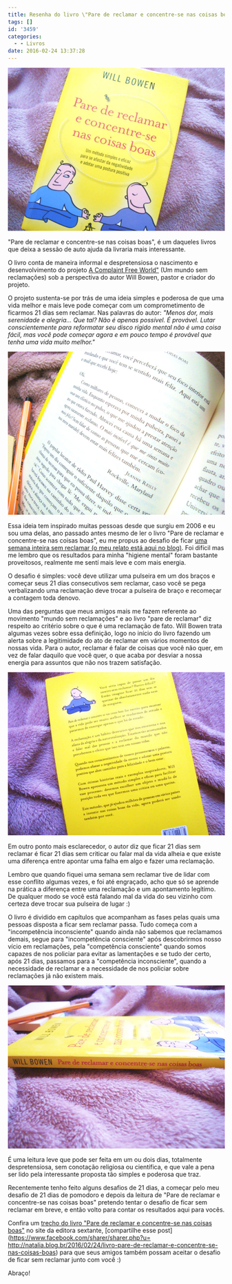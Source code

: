 ```yaml
---
title: Resenha do livro \"Pare de reclamar e concentre-se nas coisas boas\"
tags: []
id: '3459'
categories:
  - - Livros
date: 2016-02-24 13:37:28
---
```


[![livro-pare-de-reclamar-e-concentre-se-nas-coisas-boas-capa](/wp-content/uploads/2016/02/livro-pare-de-reclamar-e-concentre-se-nas-coisas-boas-capa.jpg)](/wp-content/uploads/2016/02/livro-pare-de-reclamar-e-concentre-se-nas-coisas-boas-capa.jpg)

"Pare de reclamar e concentre-se nas coisas boas", é um daqueles livros que deixa a sessão de auto ajuda da livraria mais interessante.

O livro conta de maneira informal e despretensiosa o nascimento e desenvolvimento do projeto [A Complaint Free World"](http://www.acomplaintfreeworld.org) (Um mundo sem reclamações) sob a perspectiva do autor Will Bowen, pastor e criador do projeto.

O projeto sustenta-se por trás de uma ideia simples e poderosa de que uma vida melhor e mais leve pode começar com um comprometimento de ficarmos 21 dias sem reclamar. Nas palavras do autor: _"Menos dor, mais serenidade e alegria... Que tal? Não é apenas possível. É provável. Lutar conscientemente para reformatar seu disco rígido mental não é uma coisa fácil, mas você pode começar agora e em pouco tempo é provável que tenha uma vida muito melhor."_

[![livro-pare-de-reclamar-e-concentre-se-nas-coisas-boas-citacao](/wp-content/uploads/2016/02/livro-pare-de-reclamar-e-concentre-se-nas-coisas-boas-citacao.jpg)](/wp-content/uploads/2016/02/livro-pare-de-reclamar-e-concentre-se-nas-coisas-boas-citacao.jpg)

Essa ideia tem inspirado muitas pessoas desde que surgiu em 2006 e eu sou uma delas, ano passado antes mesmo de ler o livro "Pare de reclamar e concentre-se nas coisas boas", eu me propus ao desafio de ficar [uma semana inteira sem reclamar (o meu relato está aqui no blog)](http://natalia.blog.br/2015/03/09/como-eu-sobrevivi-a-uma-semana-sem-reclamar/). Foi difícil mas me lembro que os resultados para minha "higiene mental" foram bastante proveitosos, realmente me sentí mais leve e com mais energia.

O desafio é simples: você deve utilizar uma pulseira em um dos braços e começar seus 21 dias consecutivos sem reclamar, caso você se pega verbalizando uma reclamação deve trocar a pulseira de braço e recomeçar a contagem toda denovo.

Uma das perguntas que meus amigos mais me fazem referente ao movimento "mundo sem reclamações" e ao livro "pare de reclamar" diz respeito ao critério sobre o que é uma reclamação de fato. Will Bowen trata algumas vezes sobre essa definição, logo no início do livro fazendo um alerta sobre a legitimidade do ato de reclamar em vários momentos de nossas vida. Para o autor, reclamar é falar de coisas que você não quer, em vez de falar daquilo que você quer, o que acaba por desviar a nossa energia para assuntos que não nos trazem satisfação.

[![livro-pare-de-reclamar-e-concentre-se-nas-coisas-boas-contracapa](/wp-content/uploads/2016/02/livro-pare-de-reclamar-e-concentre-se-nas-coisas-boas-contracapa.jpg)](/wp-content/uploads/2016/02/livro-pare-de-reclamar-e-concentre-se-nas-coisas-boas-contracapa.jpg)

Em outro ponto mais esclarecedor, o autor diz que ficar 21 dias sem reclamar é ficar 21 dias sem criticar ou falar mal da vida alheia e que existe uma diferença entre apontar uma falha em algo e fazer uma reclamação.

Lembro que quando fiquei uma semana sem reclamar tive de lidar com esse conflito algumas vezes, e foi até engraçado, acho que só se aprende na prática a diferença entre uma reclamação e um apontamento legítimo. De qualquer modo se você está falando mal da vida do seu vizinho com certeza deve trocar sua pulseira de lugar :)

O livro é dividido em capítulos que acompanham as fases pelas quais uma pessoas disposta a ficar sem reclamar passa. Tudo começa com a "incompetência inconsciente" quando ainda não sabemos que reclamamos demais, segue para "incompetência consciente" após descobrirmos nosso vício em reclamações, pela "competência consciente" quando somos capazes de nos policiar para evitar as lamentações e se tudo der certo, após 21 dias, passamos para a "competência inconsciente", quando a necessidade de reclamar e a necessidade de nos policiar sobre reclamações já não existem mais.

[![Livro Pare de reclamar e concentre-se nas coisas boas - lombada](/wp-content/uploads/2016/02/livro-pare-de-reclamar-e-concentre-se-nas-coisas-boas-lombada.jpg)](/wp-content/uploads/2016/02/livro-pare-de-reclamar-e-concentre-se-nas-coisas-boas-lombada.jpg)

É uma leitura leve que pode ser feita em um ou dois dias, totalmente despretensiosa, sem conotação religiosa ou científica, e que vale a pena ser lido pela interessante proposta tão simples e poderosa que traz.

Recentemente tenho feito alguns desafios de 21 dias, a começar pelo meu desafio de 21 dias de pomodoro e depois da leitura de "Pare de reclamar e concentre-se nas coisas boas" pretendo tentar o desafio de ficar sem reclamar em breve, e então volto para contar os resultados aqui para vocês.

Confira um [trecho do livro "Pare de reclamar e concentre-se nas coisas boas"](http://www.esextante.com.br/media/upload/livros/Pare_de_reclamar_Trecho.pdf) no site da editora sextante, [compartilhe esse post](https://www.facebook.com/sharer/sharer.php?u= http://natalia.blog.br/2016/02/24/livro-pare-de-reclamar-e-concentre-se-nas-coisas-boas) para que seus amigos também possam aceitar o desafio de ficar sem reclamar junto com você :)

Abraço!

